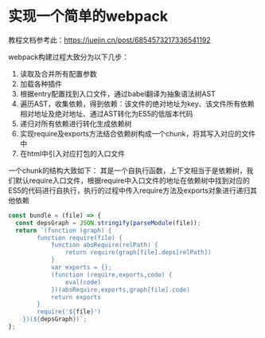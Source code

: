 # 实现一个简单的webpack
教程文档参考此：https://juejin.cn/post/6854573217336541192

webpack构建过程大致分为以下几步：
1. 读取及合并所有配置参数
2. 加载各种插件
3. 根据entry配置找到入口文件，通过babel翻译为抽象语法树AST
4. 遍历AST，收集依赖，得到依赖：该文件的绝对地址为key、该文件所有依赖相对地址及绝对地址、通过AST转化为ES5的低版本代码
5. 递归对所有依赖进行转化生成依赖树
6. 实现require及exports方法结合依赖树构成一个chunk，将其写入对应的文件中
7. 在html中引入对应打包的入口文件

一个chunk的结构大致如下：
其是一个自执行函数，上下文相当于是依赖树，我们默认require入口文件，根据require中入口文件的地址在依赖树中找到对应的ES5的代码进行自执行，执行的过程中传入require方法及exports对象进行递归其他依赖
``` javascript
const bundle = (file) => {
  const depsGraph = JSON.stringify(parseModule(file));
  return `(function (graph) {
        function require(file) {
            function absRequire(relPath) {
                return require(graph[file].deps[relPath])
            }
            var exports = {};
            (function (require,exports,code) {
                eval(code)
            })(absRequire,exports,graph[file].code)
            return exports
        }
        require('${file}')
    })(${depsGraph})`;
}; 
```
